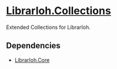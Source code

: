 # [LibrarIoh.Collections](https://github.com/SorceressSpell/LibrarIoh.Collections)

Extended Collections for LibrarIoh.

## Dependencies

- [LibrarIoh.Core](https://github.com/SorceressSpell/LibrarIoh.Core)
